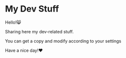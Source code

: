 # My Dev Stuff

Hello!😸

Sharing here my dev-related stuff.

You can get a copy and modify according to your settings

Have a nice day!❤️
